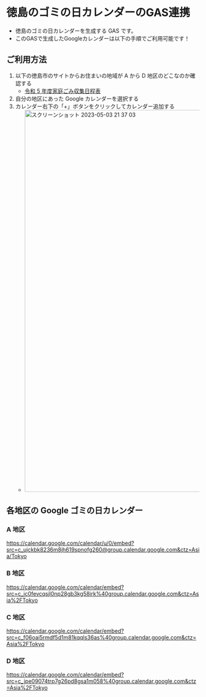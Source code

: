 # 徳島のゴミの日カレンダーのGAS連携

- 徳島のゴミの日カレンダーを生成する GAS です。
- このGASで生成したGoogleカレンダーは以下の手順でご利用可能です！

## ご利用方法

1. 以下の徳島市のサイトからお住まいの地域が A から D 地区のどこなのか確認する
    - [令和 5 年度家庭ごみ収集日程表](http://www.city.tokushima.tokushima.jp/smph/kurashi/recycle/gomi/R5gomischedule.html)
2. 自分の地区にあった Google カレンダーを選択する
3. カレンダー右下の「+」ボタンをクリックしてカレンダー追加する
    - <img width="996" alt="スクリーンショット 2023-05-03 21 37 03" src="https://user-images.githubusercontent.com/10007402/235918233-8cbbbcbe-28e2-4eb5-937f-09baae563faf.png">


## 各地区の Google ゴミの日カレンダー

### A 地区

https://calendar.google.com/calendar/u/0/embed?src=c_ujckbk8236m8jh619spnofg260@group.calendar.google.com&ctz=Asia/Tokyo

### B 地区

https://calendar.google.com/calendar/embed?src=c_ic0fevcqsjl0np28gb3kg58irk%40group.calendar.google.com&ctz=Asia%2FTokyo

### C 地区

https://calendar.google.com/calendar/embed?src=c_f06oai5rmdf5d1m81kqqls36as%40group.calendar.google.com&ctz=Asia%2FTokyo

### D 地区

https://calendar.google.com/calendar/embed?src=c_jpe09074trp7g26pd8gsa1m058%40group.calendar.google.com&ctz=Asia%2FTokyo
